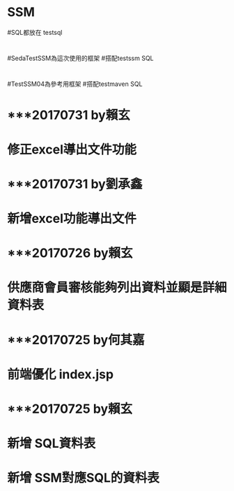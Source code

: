 # SSM
#SQL都放在 testsql
#
#SedaTestSSM為這次使用的框架
#搭配testssm SQL
#
#TestSSM04為參考用框架
#搭配testmaven SQL
# 
# 
# ***20170731 by賴玄
# 修正excel導出文件功能
# 
# 
# ***20170731 by劉承鑫
# 新增excel功能導出文件
# 
# 
# ***20170726 by賴玄
# 供應商會員審核能夠列出資料並顯是詳細資料表
# 
# 
# ***20170725 by何其嘉
# 前端優化 index.jsp
# 
# 
# ***20170725 by賴玄
# 新增 SQL資料表
# 新增 SSM對應SQL的資料表
#
#
#
#
#
#
#
